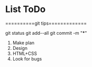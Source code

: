 # List ToDo

==========git tips=============

git status
git add--all
git commit -m "**\***"

1. Make plan
2. Design
3. HTML+CSS
4. Look for bugs
